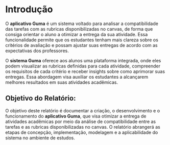 # Introdução
O **aplicativo Guma** é um sistema voltado para analisar a compatibilidade das tarefas com as rubricas disponibilizadas no canvas, de forma que consiga orientar o aluno a otimizar a entrega da sua atividade. Essa funcionalidade permite que os estudantes tenham mais clareza sobre os critérios de avaliação e possam ajustar suas entregas de acordo com as expectativas dos professores.

O **sistema Guma** oferece aos alunos uma plataforma integrada, onde eles podem visualizar as rubricas definidas para cada atividade, compreender os requisitos de cada critério e receber insights sobre como aprimorar suas entregas. Essa abordagem visa auxiliar os estudantes a alcançarem melhores resultados em suas atividades acadêmicas.

## Objetivo do Relatório:
O objetivo deste relatório é documentar a criação, o desenvolvimento e o funcionamento do **aplicativo Guma**, que visa otimizar a entrega de atividades acadêmicas por meio da análise de compatibilidade entre as tarefas e as rubricas disponibilizadas no canvas. O relatório abrangerá as etapas de concepção, implementação, modelagem e a aplicabilidade do sistema no ambiente de estudos.
